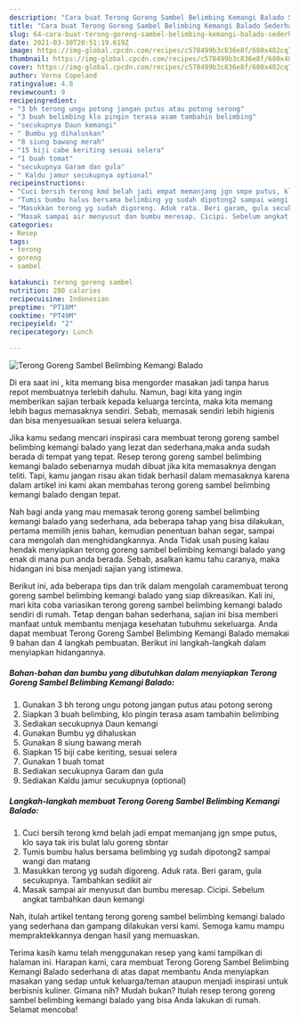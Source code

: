 ```yaml
---
description: "Cara buat Terong Goreng Sambel Belimbing Kemangi Balado Sederhana dan Mudah Dibuat"
title: "Cara buat Terong Goreng Sambel Belimbing Kemangi Balado Sederhana dan Mudah Dibuat"
slug: 64-cara-buat-terong-goreng-sambel-belimbing-kemangi-balado-sederhana-dan-mudah-dibuat
date: 2021-03-30T20:51:19.619Z
image: https://img-global.cpcdn.com/recipes/c578499b3c836e8f/680x482cq70/terong-goreng-sambel-belimbing-kemangi-balado-foto-resep-utama.jpg
thumbnail: https://img-global.cpcdn.com/recipes/c578499b3c836e8f/680x482cq70/terong-goreng-sambel-belimbing-kemangi-balado-foto-resep-utama.jpg
cover: https://img-global.cpcdn.com/recipes/c578499b3c836e8f/680x482cq70/terong-goreng-sambel-belimbing-kemangi-balado-foto-resep-utama.jpg
author: Verna Copeland
ratingvalue: 4.8
reviewcount: 9
recipeingredient:
- "3 bh terong ungu potong jangan putus atau potong serong"
- "3 buah belimbing klo pingin terasa asam tambahin belimbing"
- "secukupnya Daun kemangi"
- " Bumbu yg dihaluskan"
- "8 siung bawang merah"
- "15 biji cabe keriting sesuai selera"
- "1 buah tomat"
- "secukupnya Garam dan gula"
- " Kaldu jamur secukupnya optional"
recipeinstructions:
- "Cuci bersih terong kmd belah jadi empat memanjang jgn smpe putus, klo saya tak iris bulat lalu goreng sbntar"
- "Tumis bumbu halus bersama belimbing yg sudah dipotong2 sampai wangi dan matang"
- "Masukkan terong yg sudah digoreng. Aduk rata. Beri garam, gula secukupnya. Tambahkan sedikit air"
- "Masak sampai air menyusut dan bumbu meresap. Cicipi. Sebelum angkat tambahkan daun kemangi"
categories:
- Resep
tags:
- terong
- goreng
- sambel

katakunci: terong goreng sambel 
nutrition: 280 calories
recipecuisine: Indonesian
preptime: "PT18M"
cooktime: "PT49M"
recipeyield: "2"
recipecategory: Lunch

---
```



![Terong Goreng Sambel Belimbing Kemangi Balado](https://img-global.cpcdn.com/recipes/c578499b3c836e8f/680x482cq70/terong-goreng-sambel-belimbing-kemangi-balado-foto-resep-utama.jpg)

Di era  saat ini , kita memang bisa mengorder masakan jadi tanpa harus repot membuatnya terlebih dahulu. Namun, bagi kita yang ingin memberikan sajian terbaik kepada keluarga tercinta, maka kita memang lebih bagus memasaknya sendiri. Sebab, memasak sendiri lebih higienis dan bisa menyesuaikan sesuai selera keluarga.

Jika kamu sedang mencari inspirasi cara membuat terong goreng sambel belimbing kemangi balado yang lezat dan sederhana,maka anda sudah berada di tempat yang tepat. Resep terong goreng sambel belimbing kemangi balado  sebenarnya mudah dibuat jika kita memasaknya dengan teliti. Tapi, kamu jangan risau akan tidak berhasil dalam memasaknya 
karena dalam artikel ini kami akan membahas terong goreng sambel belimbing kemangi balado dengan tepat.  



Nah bagi anda yang mau memasak terong goreng sambel belimbing kemangi balado yang sederhana, ada beberapa tahap yang bisa dilakukan, pertama memilih jenis bahan, kemudian penentuan bahan segar, sampai cara mengolah dan menghidangkannya. Anda Tidak usah pusing kalau hendak menyiapkan terong goreng sambel belimbing kemangi balado yang enak di mana pun anda berada. Sebab, asalkan kamu  tahu caranya, maka hidangan ini bisa menjadi sajian yang istimewa.

Berikut ini, ada beberapa tips dan trik dalam mengolah caramembuat terong goreng sambel belimbing kemangi balado yang siap dikreasikan. Kali ini, mari kita coba variasikan terong goreng sambel belimbing kemangi balado sendiri di rumah. Tetap dengan bahan sederhana, sajian ini bisa memberi manfaat untuk membantu menjaga kesehatan tubuhmu sekeluarga. Anda dapat membuat Terong Goreng Sambel Belimbing Kemangi Balado memakai 9 bahan dan 4 langkah pembuatan. Berikut ini langkah-langkah dalam menyiapkan hidangannya.

<!--inarticleads1-->

##### Bahan-bahan dan bumbu yang dibutuhkan dalam menyiapkan Terong Goreng Sambel Belimbing Kemangi Balado:

1. Gunakan 3 bh terong ungu potong jangan putus atau potong serong
1. Siapkan 3 buah belimbing, klo pingin terasa asam tambahin belimbing
1. Sediakan secukupnya Daun kemangi
1. Gunakan  Bumbu yg dihaluskan
1. Gunakan 8 siung bawang merah
1. Siapkan 15 biji cabe keriting, sesuai selera
1. Gunakan 1 buah tomat
1. Sediakan secukupnya Garam dan gula
1. Sediakan  Kaldu jamur secukupnya (optional)




<!--inarticleads2-->

##### Langkah-langkah membuat Terong Goreng Sambel Belimbing Kemangi Balado:

1. Cuci bersih terong kmd belah jadi empat memanjang jgn smpe putus, klo saya tak iris bulat lalu goreng sbntar
1. Tumis bumbu halus bersama belimbing yg sudah dipotong2 sampai wangi dan matang
1. Masukkan terong yg sudah digoreng. Aduk rata. Beri garam, gula secukupnya. Tambahkan sedikit air
1. Masak sampai air menyusut dan bumbu meresap. Cicipi. Sebelum angkat tambahkan daun kemangi




Nah, itulah artikel tentang  terong goreng sambel belimbing kemangi balado  yang sederhana dan gampang dilakukan versi kami. Semoga kamu mampu mempraktekkannya dengan hasil yang memuaskan. 

Terima kasih kamu telah menggunakan resep yang kami tampilkan di halaman ini. Harapan kami, cara membuat  Terong Goreng Sambel Belimbing Kemangi Balado sederhana di atas dapat membantu Anda menyiapkan masakan yang sedap untuk keluarga/teman ataupun menjadi inspirasi untuk berbisnis kuliner. Gimana nih? Mudah bukan? Itulah resep terong goreng sambel belimbing kemangi balado yang bisa Anda lakukan di rumah. Selamat mencoba!

